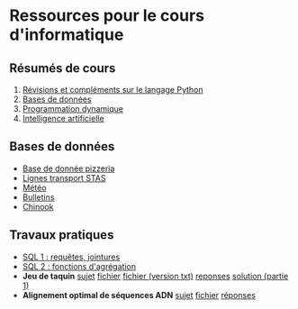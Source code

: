 # Ressources pour le cours d'informatique

## Résumés de cours

1. [Révisions et compléments sur le langage Python](cours/chap1_python.pdf)
2. [Bases de données](cours/chap2_bdd.pdf)
3. [Programmation dynamique](cours/chap3_programmation_dynamique.pdf)
4. [Intelligence artificielle](cours/chap4_ia.pdf)

## Bases de données

- [Base de donnée pizzeria](bdd/pizza.sqlite)
- [Lignes transport STAS](bdd/lignes_STAS.sqlite)
- [Météo](bdd/meteo.sqlite)
- [Bulletins](bdd/pronote.sqlite)
- [Chinook](bdd/Chinook_Sqlite.sqlite)

## Travaux pratiques

- [SQL 1 : requêtes, jointures](bdd/sql1.pdf)
- [SQL 2 : fonctions d'agrégation](bdd/sql2.pdf)
- **Jeu de taquin** [sujet](tp/taquin/taquin.pdf) [fichier](tp/taquin/taquin_eleves.py) [fichier (version txt)](tp/taquin/taquin_eleves.txt) [reponses](tp/taquin/fiche_reponse.pdf) [solution (partie 1)](tp/taquin/taquin_part1.txt)
- **Alignement optimal de séquences ADN** [sujet](tp/adn/adn_sujet.pdf) [fichier](tp/adn/fichier_eleve.py.txt) [réponses](tp/adn/fiche_reponse.pdf)

